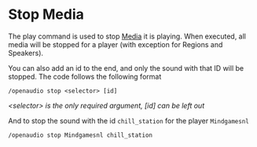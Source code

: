 [//]: # (TITLE:Stop)
[//]: # (DESCRIPTION:Using command blocks to stop audio playback)
[//]: # (TAGS:stop,subcommand,command,stop,music,audio,media)

# Stop Media
The play command is used to stop [Media](media.md) it is playing. When executed, all media will be stopped for a player (with exception for Regions and Speakers).

You can also add an id to the end, and only the sound with that ID will be stopped. The code follows the following format
```
/openaudio stop <selector> [id]
```
*&lt;selector> is the only required argument, [id] can be left out*

And to stop the sound with the id `chill_station` for the player `Mindgamesnl`
```
/openaudio stop Mindgamesnl chill_station
```